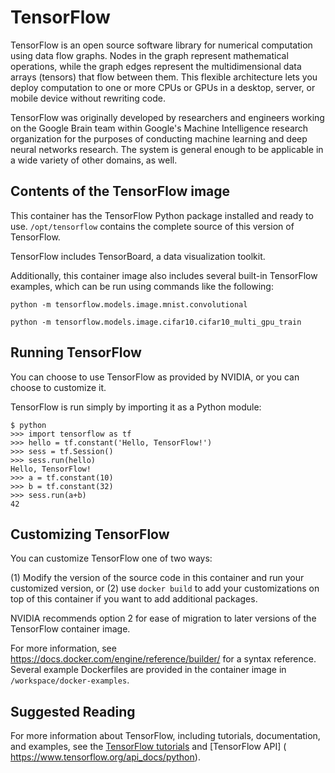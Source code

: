 TensorFlow
============

TensorFlow is an open source software library for numerical computation using
data flow graphs. Nodes in the graph represent mathematical operations, while
the graph edges represent the multidimensional data arrays (tensors) that flow
between them. This flexible architecture lets you deploy computation to one or
more CPUs or GPUs in a desktop, server, or mobile device without rewriting
code. 

TensorFlow was originally developed by researchers and engineers working on the
Google Brain team within Google's Machine Intelligence research organization
for the purposes of conducting machine learning and deep neural networks
research. The system is general enough to be applicable in a wide variety of
other domains, as well.

## Contents of the TensorFlow image

This container has the TensorFlow Python package installed and ready to use.
`/opt/tensorflow` contains the complete source of this version of TensorFlow.

TensorFlow includes TensorBoard, a data visualization toolkit.

Additionally, this container image also includes several built-in TensorFlow
examples, which can be run using commands like the following:

```
python -m tensorflow.models.image.mnist.convolutional
```
```
python -m tensorflow.models.image.cifar10.cifar10_multi_gpu_train
```

## Running TensorFlow

You can choose to use TensorFlow as provided by NVIDIA, or you can choose to
customize it.

TensorFlow is run simply by importing it as a Python module:
```
$ python
>>> import tensorflow as tf
>>> hello = tf.constant('Hello, TensorFlow!')
>>> sess = tf.Session()
>>> sess.run(hello)
Hello, TensorFlow!
>>> a = tf.constant(10)
>>> b = tf.constant(32)
>>> sess.run(a+b)
42
```

## Customizing TensorFlow

You can customize TensorFlow one of two ways:

(1) Modify the version of the source code in this container and run your
customized version, or (2) use `docker build` to add your customizations on top
of this container if you want to add additional packages.

NVIDIA recommends option 2 for ease of migration to later versions of the
TensorFlow container image.

For more information, see https://docs.docker.com/engine/reference/builder/ for
a syntax reference.  Several example Dockerfiles are provided in the container
image in `/workspace/docker-examples`.

## Suggested Reading

For more information about TensorFlow, including tutorials, documentation, and
examples, see the [TensorFlow tutorials]( https://www.tensorflow.org/tutorials)
and [TensorFlow API] ( https://www.tensorflow.org/api_docs/python).

